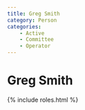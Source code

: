 ```yaml
---
title: Greg Smith
category: Person
categories:
    - Active
    - Committee
    - Operator
---
```

<!--img src="https://raw.githubusercontent.com/MeanyLodge/meanylodge.github.com/assets/img/2020-.jpeg" style="width: 40%" align="right"-->
# Greg Smith
{% include roles.html %}